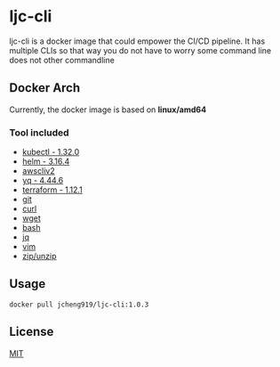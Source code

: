 # ljc-cli

ljc-cli is a docker image that could empower the CI/CD pipeline. It has multiple CLIs so that way you do not have to worry some command line does not other commandline

## Docker Arch

Currently, the docker image is based on **linux/amd64**

### Tool included

- [kubectl - 1.32.0](https://kubernetes.io/docs/reference/kubectl/)
- [helm - 3.16.4](https://helm.sh/)
- [awscliv2](https://docs.aws.amazon.com/cli/latest/userguide/getting-started-install.html)
- [yq - 4.44.6](https://mikefarah.gitbook.io/yq)
- [terraform - 1.12.1](https://developer.hashicorp.com/terraform)
- [git](https://git-scm.com/downloads)
- [curl](https://curl.se/)
- [wget](https://www.gnu.org/software/wget/)
- [bash](https://www.gnu.org/software/bash/)
- [jq](https://jqlang.org/)
- [vim](https://www.vim.org/)
- [zip/unzip](https://www.geeksforgeeks.org/how-to-install-zip-and-unzip-in-linux/)

## Usage

```
docker pull jcheng919/ljc-cli:1.0.3
```

## License

[MIT](https://choosealicense.com/licenses/mit/)
